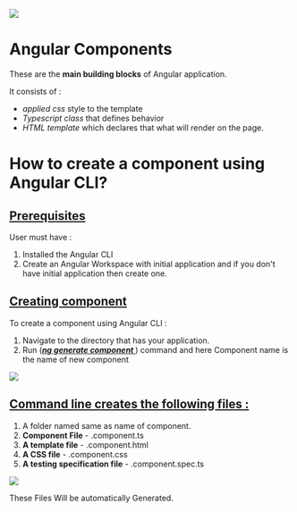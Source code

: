 ![](https://i.imgur.com/zhxqvxx.png)

# Angular Components

These are the **main building blocks** of Angular application.

It consists of :

- *applied css* style to the template
- *Typescript class* that defines behavior
- *HTML template* which declares that what will render on the page.

# How to create a component using Angular CLI? 



## <u>Prerequisites</u>

User must have :

1. Installed the Angular CLI
2. Create an Angular Workspace with initial application and if you don't have initial application then create one.



## <u>Creating component</u>

To create a component using Angular CLI :

1. Navigate to the directory that has your application.
2. Run  (**<u>*ng generate component <component-name>*</u>**) command and here Component name is the name of new component

![](https://i.imgur.com/EnzOAXk.png)



## <u>Command line creates the following files :</u>



1. A folder named same as name of component.
2. **Component File** - <component-name>.component.ts
3. **A template file** - <component-name>.component.html
4. **A CSS file** - <component-name>.component.css
5. **A testing specification file** - <component-name>.component.spec.ts



![](https://i.imgur.com/o5YPXSD.png)



These Files Will be automatically Generated.



